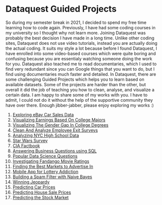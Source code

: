 # Dataquest Guided Projects

So during my semester break in 2021, I decided to spend my free time learning how to code again. Previously, I have had some coding courses in my university so I thought why not learn more. Joining Dataquest was probably the best decision I have made in a long time. Unlike other coding sites, Dataquest does not use video tutorials, instead you are actually doing the actual coding. It suits my style a lot because before I found Dataquest, I have enrolled into some video-based courses which were quite boring and confusing because you are essentialy watching someone doing the work for you. Dataquest also teached me to read documentaries, which I used to find very redundant since you can Google things that you want to do, but I find using documentaries much faster and detailed.
In Dataquest, there are some challenging Guided Projects which helps you to learn based on available datasets. Some of the projects are harder than the other, but overall it did the job of teaching you how to clean, analyse, and visualize a certain data. I am happy to share some of my works with you. I have to admit, I could not do it without the help of the supportive community they have over there.
Enough jibber-jabber, please enjoy exploring my works :)

1. [Exploring eBay Car Sales Data](https://github.com/dennisjooo/dqguidedprojects/tree/main/Exploring%20eBay%20Car%20Sales%20Data/Exploring%20eBay%20Car%20Sales%20Data.ipynb)
2. [Visualizing Earnings Based On College Majors](https://github.com/dennisjooo/dqguidedprojects/tree/main/Visualizing%20Earnings%20Based%20On%20College%20Majors)
3. [Visualizing The Gender Gap In College Degrees](https://github.com/dennisjooo/dqguidedprojects/tree/main/Visualizing%20The%20Gender%20Gap%20In%20College%20Degrees)
4. [Clean And Analyze Employee Exit Surveys](https://github.com/dennisjooo/dqguidedprojects/tree/main/Clean%20And%20Analyze%20Employee%20Exit%20Surveys)
5. [Analyzing NYC High School Data](https://github.com/dennisjooo/dqguidedprojects/tree/main/Analyzing%20NYC%20High%20School%20Data)
6. [Star Wars Survey](https://github.com/dennisjooo/dqguidedprojects/tree/main/Star%20Wars%20Survey)
7. [CIA Factbook](https://github.com/dennisjooo/dqguidedprojects/tree/main/CIA%20Factbook)
8. [Answering Business Questions using SQL](https://github.com/dennisjooo/dqguidedprojects/tree/main/Answering%20Business%20Questions%20using%20SQL)
9. [Popular Data Science Questions](https://github.com/dennisjooo/dqguidedprojects/tree/main/Popular%20Data%20Science%20Questions)
10. [Investigating Fandango Movie Ratings](https://github.com/dennisjooo/dqguidedprojects/tree/main/Investigating%20Fandango%20Movie%20Ratings)
11. [Finding the Best Markets to Advertise In](https://github.com/dennisjooo/dqguidedprojects/tree/main/Finding%20the%20Best%20Markets%20to%20Advertise%20In)
12. [Mobile App for Lottery Addiction](https://github.com/dennisjooo/dqguidedprojects/tree/main/Mobile%20App%20for%20Lottery%20Addiction)
13. [Building a Spam Filter with Naive Bayes](https://github.com/dennisjooo/dqguidedprojects/tree/main/Building%20a%20Spam%20Filter%20with%20Naive%20Bayes)
14. [Winning Jeopardy](https://github.com/dennisjooo/dqguidedprojects/tree/main/Winning%20Jeopardy)
15. [Predicting Car Prices](https://github.com/dennisjooo/dqguidedprojects/tree/main/Predicting%20Car%20Prices)
16. [Predicting House Sale Prices](https://github.com/dennisjooo/dqguidedprojects/tree/main/Predicting%20House%20Sale%20Prices)
17. [Predicting the Stock Market](https://github.com/dennisjooo/dqguidedprojects/tree/main/Predicting%20the%20Stock%20Market)
